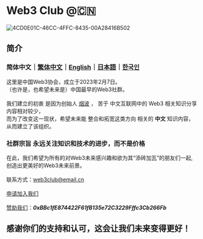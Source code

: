 # Web3 Club @🇨🇳 
![4CD0E01C-46CC-4FFC-8435-00A28416B502](https://user-images.githubusercontent.com/76860915/220155724-ac051c69-c54d-470d-b2b9-5e5855c1abdd.jpeg)


## 简介

### 简体中文｜[繁体中文](https://github.com/Web3-Club/Intro./blob/main/README_%E7%B9%81%E4%BD%93%E4%B8%AD%E6%96%87.md)｜[English](https://github.com/Web3-Club/Intro./blob/main/README_English.md)｜[日本語](https://github.com/Web3-Club/Intro./blob/main/README_%E6%97%A5%E6%9C%AC%E8%AA%9E.md)｜[한국인](https://github.com/Web3-Club/Intro./blob/main/README_%ED%95%9C%EA%B5%AD%EC%9D%B8.md)

这里是中国Web3协会，成立于2023年2月7日。<br>
（也许是，也希望未来是）中国最早的Web3社群。<br>
<br>
我们建立的初衷 是因为创始人 [烟波](https://github.com/yanboishere) ， 苦于 中文互联网中的 Web3 相关知识分享内容相对较少，<br>
而为了改变这一现状，希望未来能 整合和拓宽这类方向 相关的 **中文** 知识内容，从而建立了该组织。<br>
### 社群宗旨 永远关注知识和技术的进步，而不是价格
在此，我们希望为所有的对Web3未来感兴趣和欲为其“添砖加瓦”的朋友们一起,<br>
创造出更美好的Web3未来前景。
<br>
<br>
联系方式：web3club@email.cn<br>
<br>
[申请加入我们](https://github.com/Web3-Club/Intro./blob/main/Join%20club.md) <br>
<br>
[赞助我们](https://github.com/Web3-Club/Sponsor)：***0xBBc1fE874422F61fB135e72C3229Fffc3Cb266Fb***

## 感谢你们的支持和认可，这会让我们未来变得更好！
